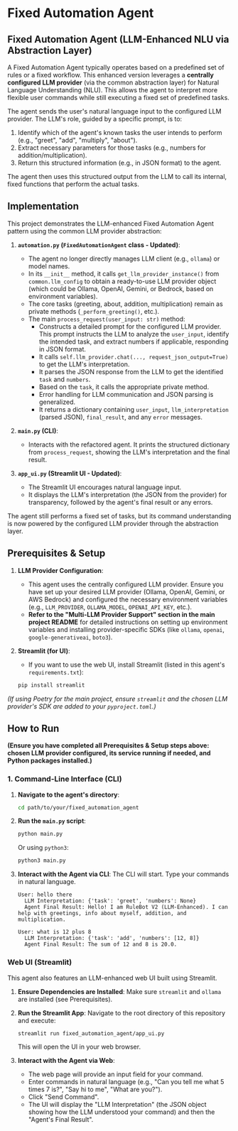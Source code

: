 # Fixed Automation Agent

## Fixed Automation Agent (LLM-Enhanced NLU via Abstraction Layer)

A Fixed Automation Agent typically operates based on a predefined set of rules or a fixed workflow. This enhanced version leverages a **centrally configured LLM provider** (via the common abstraction layer) for Natural Language Understanding (NLU). This allows the agent to interpret more flexible user commands while still executing a fixed set of predefined tasks.

The agent sends the user's natural language input to the configured LLM provider. The LLM's role, guided by a specific prompt, is to:
1.  Identify which of the agent's known tasks the user intends to perform (e.g., "greet", "add", "multiply", "about").
2.  Extract necessary parameters for those tasks (e.g., numbers for addition/multiplication).
3.  Return this structured information (e.g., in JSON format) to the agent.

The agent then uses this structured output from the LLM to call its internal, fixed functions that perform the actual tasks.

## Implementation

This project demonstrates the LLM-enhanced Fixed Automation Agent pattern using the common LLM provider abstraction:

1.  **`automation.py` (`FixedAutomationAgent` class - Updated)**:
    *   The agent no longer directly manages LLM client (e.g., `ollama`) or model names.
    *   In its `__init__` method, it calls `get_llm_provider_instance()` from `common.llm_config` to obtain a ready-to-use LLM provider object (which could be Ollama, OpenAI, Gemini, or Bedrock, based on environment variables).
    *   The core tasks (greeting, about, addition, multiplication) remain as private methods (`_perform_greeting()`, etc.).
    *   The main `process_request(user_input: str)` method:
        *   Constructs a detailed prompt for the configured LLM provider. This prompt instructs the LLM to analyze the `user_input`, identify the intended task, and extract numbers if applicable, responding in JSON format.
        *   It calls `self.llm_provider.chat(..., request_json_output=True)` to get the LLM's interpretation.
        *   It parses the JSON response from the LLM to get the identified `task` and `numbers`.
        *   Based on the `task`, it calls the appropriate private method.
        *   Error handling for LLM communication and JSON parsing is generalized.
        *   It returns a dictionary containing `user_input`, `llm_interpretation` (parsed JSON), `final_result`, and any `error` messages.

2.  **`main.py` (CLI)**:
    *   Interacts with the refactored agent. It prints the structured dictionary from `process_request`, showing the LLM's interpretation and the final result.

3.  **`app_ui.py` (Streamlit UI - Updated)**:
    *   The Streamlit UI encourages natural language input.
    *   It displays the LLM's interpretation (the JSON from the provider) for transparency, followed by the agent's final result or any errors.

The agent still performs a fixed set of tasks, but its command understanding is now powered by the configured LLM provider through the abstraction layer.

## Prerequisites & Setup

1.  **LLM Provider Configuration**:
    *   This agent uses the centrally configured LLM provider. Ensure you have set up your desired LLM provider (Ollama, OpenAI, Gemini, or AWS Bedrock) and configured the necessary environment variables (e.g., `LLM_PROVIDER`, `OLLAMA_MODEL`, `OPENAI_API_KEY`, etc.).
    *   **Refer to the "Multi-LLM Provider Support" section in the main project README** for detailed instructions on setting up environment variables and installing provider-specific SDKs (like `ollama`, `openai`, `google-generativeai`, `boto3`).

2.  **Streamlit (for UI)**:
    *   If you want to use the web UI, install Streamlit (listed in this agent's `requirements.txt`):
      ```bash
      pip install streamlit
      ```

*(If using Poetry for the main project, ensure `streamlit` and the chosen LLM provider's SDK are added to your `pyproject.toml`.)*

## How to Run

**(Ensure you have completed all Prerequisites & Setup steps above: chosen LLM provider configured, its service running if needed, and Python packages installed.)**

### 1. Command-Line Interface (CLI)

1.  **Navigate to the agent's directory**:
    ```bash
    cd path/to/your/fixed_automation_agent
    ```

2.  **Run the `main.py` script**:
    ```bash
    python main.py
    ```
    Or using `python3`:
    ```bash
    python3 main.py
    ```

3.  **Interact with the Agent via CLI**:
    The CLI will start. Type your commands in natural language.
    ```
    User: hello there
      LLM Interpretation: {'task': 'greet', 'numbers': None}
      Agent Final Result: Hello! I am RuleBot V2 (LLM-Enhanced). I can help with greetings, info about myself, addition, and multiplication.

    User: what is 12 plus 8
      LLM Interpretation: {'task': 'add', 'numbers': [12, 8]}
      Agent Final Result: The sum of 12 and 8 is 20.0.
    ```

### Web UI (Streamlit)

This agent also features an LLM-enhanced web UI built using Streamlit.

1.  **Ensure Dependencies are Installed**:
    Make sure `streamlit` and `ollama` are installed (see Prerequisites).

2.  **Run the Streamlit App**:
    Navigate to the root directory of this repository and execute:
    ```bash
    streamlit run fixed_automation_agent/app_ui.py
    ```
    This will open the UI in your web browser.

3.  **Interact with the Agent via Web**:
    *   The web page will provide an input field for your command.
    *   Enter commands in natural language (e.g., "Can you tell me what 5 times 7 is?", "Say hi to me", "What are you?").
    *   Click "Send Command".
    *   The UI will display the "LLM Interpretation" (the JSON object showing how the LLM understood your command) and then the "Agent's Final Result".
```
